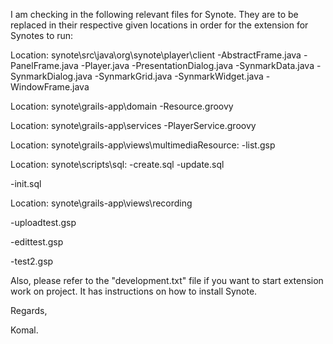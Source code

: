 

  
  
  

<p>I am checking in the following relevant files for Synote. They are to be replaced in their respective given locations in order for the 
extension for Synotes to run:</p>

<p>Location: synote\src\java\org\synote\player\client
-AbstractFrame.java
-PanelFrame.java
-Player.java
-PresentationDialog.java
-SynmarkData.java
-SynmarkDialog.java
-SynmarkGrid.java
 -SynmarkWidget.java
-WindowFrame.java</p>

<p>Location: synote\grails-app\domain
-Resource.groovy</p>

<p>Location: synote\grails-app\services
-PlayerService.groovy</p>

<p>Location: synote\grails-app\views\multimediaResource:
-list.gsp</p>

<p>Location: synote\scripts\sql:
-create.sql
-update.sql</p>

<p>-init.sql </p>

<p>Location: synote\grails-app\views\recording</p>

<p>-uploadtest.gsp</p>

<p>-edittest.gsp</p>

<p>-test2.gsp</p>

<p>Also, please refer to the "development.txt" file if you want to start extension work on project. It has instructions on how to install Synote.</p>

<p>Regards,</p>

<p>Komal.</p></article>
  </div>


